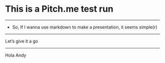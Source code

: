 # This is a Pitch.me test run

---

- So, If I wanna use markdown to make a presentation, it seems simple(r)

---

Let’s give it a go

---

Hola Andy